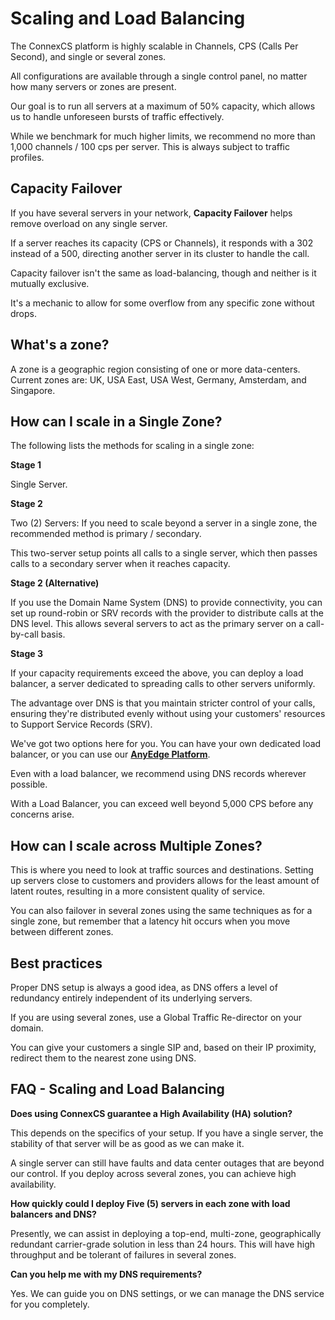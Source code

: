 # Scaling and Load Balancing

The ConnexCS platform is highly scalable in Channels, CPS (Calls Per Second), and single or several zones.

All configurations are available through a single control panel, no matter how many servers or zones are present.

Our goal is to run all servers at a maximum of 50% capacity, which allows us to handle unforeseen bursts of traffic effectively.

While we benchmark for much higher limits, we recommend no more than 1,000 channels / 100 cps per server. This is always subject to traffic profiles.

## Capacity Failover

If you have several servers in your network, **Capacity Failover** helps remove overload on any single server.

If a server reaches its capacity (CPS or Channels), it responds with a 302 instead of a 500, directing another server in its cluster to handle the call.

Capacity failover isn't the same as load-balancing, though and neither is it mutually exclusive.

It's a mechanic to allow for some overflow from any specific zone without drops.

## What's a zone?

A zone is a geographic region consisting of one or more data-centers. Current zones are: UK, USA East, USA West, Germany, Amsterdam, and Singapore.

## How can I scale in a Single Zone?

The following lists the methods for scaling in a single zone:

**Stage 1**

Single Server.

**Stage 2**

Two (2) Servers: If you need to scale beyond a server in a single zone, the recommended method is primary / secondary.

This two-server setup points all calls to a single server, which then passes calls to a secondary server when it reaches capacity.

**Stage 2 (Alternative)**

If you use the Domain Name System (DNS) to provide connectivity, you can set up round-robin or SRV records with the provider to distribute calls at the DNS level. This allows several servers to act as the primary server on a call-by-call basis.

**Stage 3**

If your capacity requirements exceed the above, you can deploy a load balancer, a server dedicated to spreading calls to other servers uniformly.

The advantage over DNS is that you maintain stricter control of your calls, ensuring they're distributed evenly without using your customers' resources to Support Service Records (SRV).

We've got two options here for you. You can have your own dedicated load balancer, or you can use our [**AnyEdge Platform**](/anyedge/anyedge/).

Even with a load balancer, we recommend using DNS records wherever possible.

With a Load Balancer, you can exceed well beyond 5,000 CPS before any concerns arise.

## How can I scale across Multiple Zones?

This is where you need to look at traffic sources and destinations. Setting up servers close to customers and providers allows for the least amount of latent routes, resulting in a more consistent quality of service.

You can also failover in several zones using the same techniques as for a single zone, but remember that a latency hit occurs when you move between different zones.

## Best practices

Proper DNS setup is always a good idea, as DNS offers a level of redundancy entirely independent of its underlying servers.

If you are using several zones, use a Global Traffic Re-director on your domain.

You can give your customers a single SIP and, based on their IP proximity, redirect them to the nearest zone using DNS.

## FAQ  -  Scaling and Load Balancing

**Does using ConnexCS guarantee a High Availability (HA) solution?**

This depends on the specifics of your setup. If you have a single server, the stability of that server will be as good as we can make it.

A single server can still have faults and data center outages that are beyond our control. If you deploy across several zones, you can achieve high availability.

**How quickly could I deploy Five (5) servers in each zone with load balancers and DNS?**

Presently, we can assist in deploying a top-end, multi-zone, geographically redundant carrier-grade solution in less than 24 hours. This will have high throughput and be tolerant of failures in several zones.

**Can you help me with my DNS requirements?**

Yes. We can guide you on DNS settings, or we can manage the DNS service for you completely.

